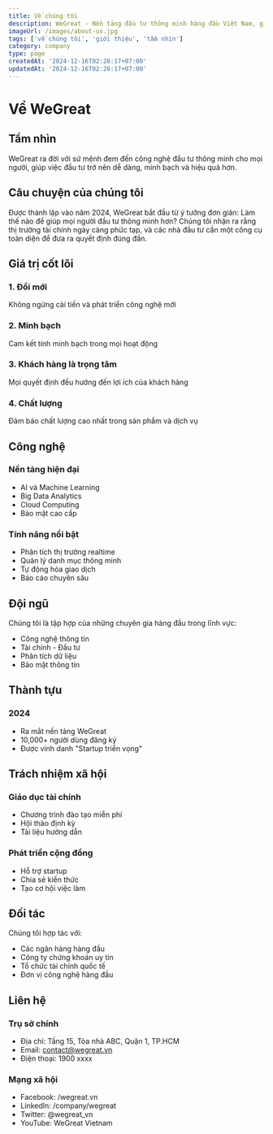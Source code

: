 ```yaml
---
title: Về chúng tôi
description: WeGreat - Nền tảng đầu tư thông minh hàng đầu Việt Nam, giúp mọi người đầu tư hiệu quả và thông minh hơn
imageUrl: /images/about-us.jpg
tags: ['về chúng tôi', 'giới thiệu', 'tầm nhìn']
category: company
type: page
createdAt: '2024-12-16T02:28:17+07:00'
updatedAt: '2024-12-16T02:28:17+07:00'
---
```


# Về WeGreat

## Tầm nhìn

WeGreat ra đời với sứ mệnh đem đến công nghệ đầu tư thông minh cho mọi người, giúp việc đầu tư trở nên dễ dàng, minh bạch và hiệu quả hơn.

## Câu chuyện của chúng tôi

Được thành lập vào năm 2024, WeGreat bắt đầu từ ý tưởng đơn giản: Làm thế nào để giúp mọi người đầu tư thông minh hơn? Chúng tôi nhận ra rằng thị trường tài chính ngày càng phức tạp, và các nhà đầu tư cần một công cụ toàn diện để đưa ra quyết định đúng đắn.

## Giá trị cốt lõi

### 1. Đổi mới
Không ngừng cải tiến và phát triển công nghệ mới

### 2. Minh bạch
Cam kết tính minh bạch trong mọi hoạt động

### 3. Khách hàng là trọng tâm
Mọi quyết định đều hướng đến lợi ích của khách hàng

### 4. Chất lượng
Đảm bảo chất lượng cao nhất trong sản phẩm và dịch vụ

## Công nghệ

### Nền tảng hiện đại
- AI và Machine Learning
- Big Data Analytics
- Cloud Computing
- Bảo mật cao cấp

### Tính năng nổi bật
- Phân tích thị trường realtime
- Quản lý danh mục thông minh
- Tự động hóa giao dịch
- Báo cáo chuyên sâu

## Đội ngũ

Chúng tôi là tập hợp của những chuyên gia hàng đầu trong lĩnh vực:
- Công nghệ thông tin
- Tài chính - Đầu tư
- Phân tích dữ liệu
- Bảo mật thông tin

## Thành tựu

### 2024
- Ra mắt nền tảng WeGreat
- 10,000+ người dùng đăng ký
- Được vinh danh "Startup triển vọng"

## Trách nhiệm xã hội

### Giáo dục tài chính
- Chương trình đào tạo miễn phí
- Hội thảo định kỳ
- Tài liệu hướng dẫn

### Phát triển cộng đồng
- Hỗ trợ startup
- Chia sẻ kiến thức
- Tạo cơ hội việc làm

## Đối tác

Chúng tôi hợp tác với:
- Các ngân hàng hàng đầu
- Công ty chứng khoán uy tín
- Tổ chức tài chính quốc tế
- Đơn vị công nghệ hàng đầu

## Liên hệ

### Trụ sở chính
- Địa chỉ: Tầng 15, Tòa nhà ABC, Quận 1, TP.HCM
- Email: contact@wegreat.vn
- Điện thoại: 1900 xxxx

### Mạng xã hội
- Facebook: /wegreat.vn
- LinkedIn: /company/wegreat
- Twitter: @wegreat_vn
- YouTube: WeGreat Vietnam
